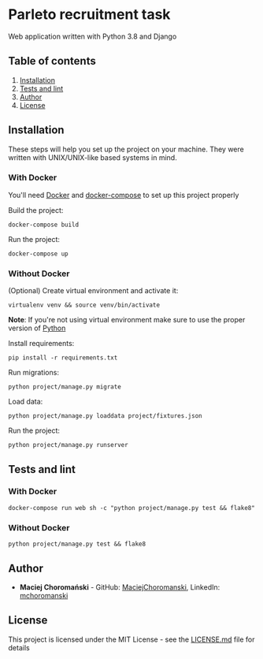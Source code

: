 # Parleto recruitment task
Web application written with Python 3.8 and Django

## Table of contents
1. [Installation](#installation)
2. [Tests and lint](#tests-and-lint)
3. [Author](#author)
4. [License](#license)

## Installation
These steps will help you set up the project on your machine. They were written with UNIX/UNIX-like based systems in mind.

### With Docker
You'll need [Docker](https://www.docker.com/) and [docker-compose](https://docs.docker.com/compose/) to set up this project properly

Build the project:
```
docker-compose build
```

Run the project:
```
docker-compose up
```

### Without Docker
(Optional) Create virtual environment and activate it:
```
virtualenv venv && source venv/bin/activate
```
**Note**: If you're not using virtual environment make sure to use the proper version of [Python](https://www.python.org/)

Install requirements:
```
pip install -r requirements.txt
```

Run migrations:
```
python project/manage.py migrate
```

Load data:
```
python project/manage.py loaddata project/fixtures.json
```

Run the project:
```
python project/manage.py runserver
```

## Tests and lint

### With Docker
```
docker-compose run web sh -c "python project/manage.py test && flake8"
```

### Without Docker
```
python project/manage.py test && flake8
```

## Author
* **Maciej Choromański** - GitHub: [MaciejChoromanski](https://github.com/MaciejChoromanski), LinkedIn: [mchoromanski](https://www.linkedin.com/in/mchoromanski/)

## License
This project is licensed under the MIT License - see the [LICENSE.md](LICENSE.md) file for details
